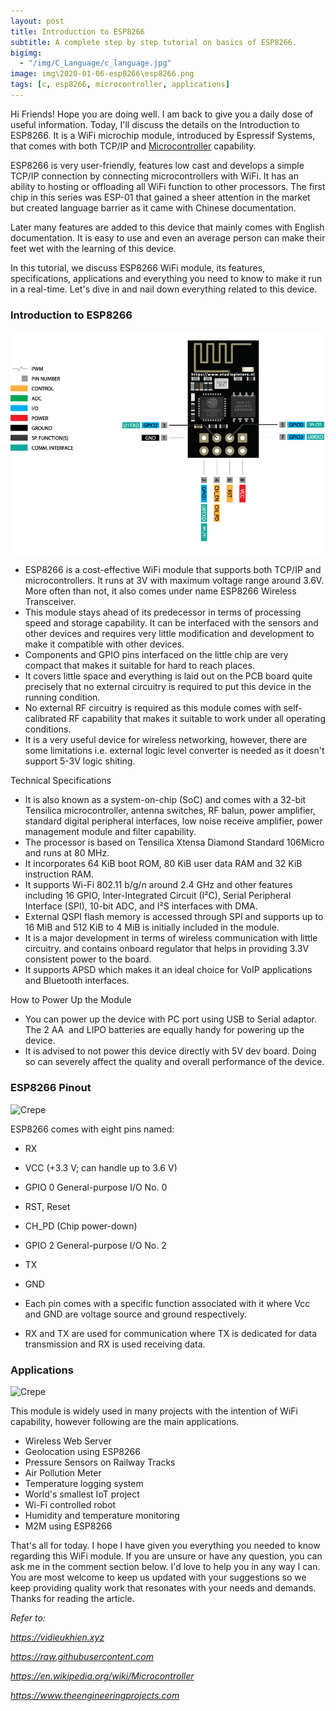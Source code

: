```yaml
---
layout: post
title: Introduction to ESP8266
subtitle: A complete step by step tutorial on basics of ESP8266.
bigimg:
  - "/img/C_Language/c_language.jpg"
image: img\2020-01-06-esp8266\esp8266.png
tags: [c, esp8266, microcontroller, applications]
---
```

Hi Friends! Hope you are doing well. I am back to give you a daily dose of useful information. Today, I'll discuss the details on the Introduction to ESP8266. It is a WiFi microchip module, introduced by Espressif Systems, that comes with both TCP/IP and [Microcontroller](https://en.wikipedia.org/wiki/Microcontroller) capability.

ESP8266 is very user-friendly, features low cast and develops a simple TCP/IP connection by connecting microcontrollers with WiFi. It has an ability to hosting or offloading all WiFi function to other processors. The first chip in this series was ESP-01 that gained a sheer attention in the market but created language barrier as it came with Chinese documentation.

Later many features are added to this device that mainly comes with English documentation. It is easy to use and even an average person can make their feet wet with the learning of this device.

In this tutorial, we discuss ESP8266 WiFi module, its features, specifications, applications and everything you need to know to make it run in a real-time. Let's dive in and nail down everything related to this device.


### Introduction to ESP8266
![Crepe](https://raw.githubusercontent.com/AchimPieters/ESP8266-12F---Power-Mode/master/ESP8266_01X.jpg)

-   ESP8266 is a cost-effective WiFi module that supports both TCP/IP and microcontrollers. It runs at 3V with maximum voltage range around 3.6V. More often than not, it also comes under name ESP8266 Wireless Transceiver.
-   This module stays ahead of its predecessor in terms of processing speed and storage capability. It can be interfaced with the sensors and other devices and requires very little modification and development to make it compatible with other devices.
-   Components and GPIO pins interfaced on the little chip are very compact that makes it suitable for hard to reach places.
-   It covers little space and everything is laid out on the PCB board quite precisely that no external circuitry is required to put this device in the running condition.
-   No external RF circuitry is required as this module comes with self-calibrated RF capability that makes it suitable to work under all operating conditions.
-   It is a very useful device for wireless networking, however, there are some limitations i.e. external logic level converter is needed as it doesn't support 5-3V logic shiting.

Technical Specifications 

-   It is also known as a system-on-chip (SoC) and comes with a 32-bit Tensilica microcontroller, antenna switches, RF balun, power amplifier, standard digital peripheral interfaces, low noise receive amplifier, power management module and filter capability.
-   The processor is based on Tensilica Xtensa Diamond Standard 106Micro and runs at 80 MHz.
-   It incorporates 64 KiB boot ROM, 80 KiB user data RAM and 32 KiB instruction RAM.
-   It supports Wi-Fi 802.11 b/g/n around 2.4 GHz and other features including 16 GPIO, Inter-Integrated Circuit (I²C), Serial Peripheral Interface (SPI), 10-bit ADC, and I²S interfaces with DMA.
-   External QSPI flash memory is accessed through SPI and supports up to 16 MiB and 512 KiB to 4 MiB is initially included in the module.
-   It is a major development in terms of wireless communication with little circuitry. and contains onboard regulator that helps in providing 3.3V consistent power to the board.
-   It supports APSD which makes it an ideal choice for VoIP applications and Bluetooth interfaces.

How to Power Up the Module 

-   You can power up the device with PC port using USB to Serial adaptor. The 2 AA  and LIPO batteries are equally handy for powering up the device.
-   It is advised to not power this device directly with 5V dev board. Doing so can severely affect the quality and overall performance of the device.


### ESP8266 Pinout

![Crepe](https://vidieukhien.xyz/wp-content/uploads/2014/10/esp8266_pinout.png)

ESP8266 comes with eight pins named:

-   RX

-   VCC (+3.3 V; can handle up to 3.6 V)

-   GPIO 0 General-purpose I/O No. 0

-   RST, Reset

-   CH_PD (Chip power-down)

-   GPIO 2 General-purpose I/O No. 2

-   TX

-   GND

-   Each pin comes with a specific function associated with it where Vcc and GND are voltage source and ground respectively.
-   RX and TX are used for communication where TX is dedicated for data transmission and RX is used receiving data.


### Applications

![Crepe](https://www.pantechsolutions.net/media/wysiwyg/IoT/IoT_connected_Health_application.png)

This module is widely used in many projects with the intention of WiFi capability, however following are the main applications.

-   Wireless Web Server
-   Geolocation using ESP8266
-   Pressure Sensors on Railway Tracks
-   Air Pollution Meter
-   Temperature logging system
-   World's smallest IoT project
-   Wi-Fi controlled robot
-   Humidity and temperature monitoring
-   M2M using ESP8266

That's all for today. I hope I have given you everything you needed to know regarding this WiFi module. If you are unsure or have any question, you can ask me in the comment section below. I'd love to help you in any way I can. You are most welcome to keep us updated with your suggestions so we keep providing quality work that resonates with your needs and demands. Thanks for reading the article.

*Refer to:*

*https://vidieukhien.xyz*

*https://raw.githubusercontent.com*

*https://en.wikipedia.org/wiki/Microcontroller*

*https://www.theengineeringprojects.com*
